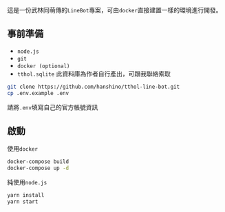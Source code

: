 這是一份武林同萌傳的`LineBot`專案，可由`docker`直接建置一樣的環境進行開發。

## 事前準備

- `node.js`
- `git`
- `docker (optional)` 
- `tthol.sqlite` 此資料庫為作者自行產出，可跟我聯絡索取

```bash
git clone https://github.com/hanshino/tthol-line-bot.git
cp .env.example .env
```
請將`.env`填寫自己的官方帳號資訊

## 啟動

使用`docker`

```bash
docker-compose build
docker-compose up -d
```

純使用`node.js`

```bash
yarn install
yarn start
```
